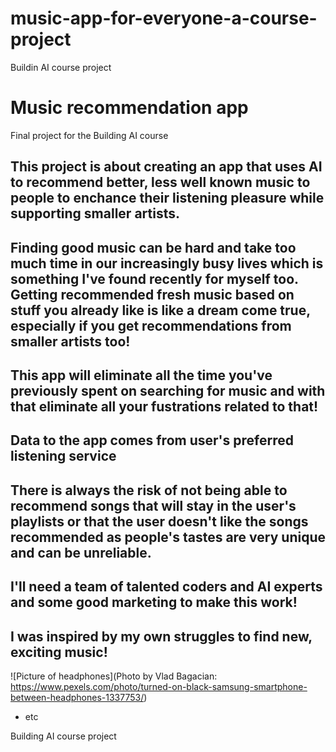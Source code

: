 # music-app-for-everyone-a-course-project
Buildin AI course project
<!-- This is the markdown template for the final project of the Building AI course, 
created by Reaktor Innovations and University of Helsinki. 
Copy the template, paste it to your GitHub README and edit! -->

# Music recommendation app

Final project for the Building AI course

## This project is about creating an app that uses AI to recommend better, less well known music to people to enchance their listening pleasure while supporting smaller artists.



## Finding good music can be hard and take too much time in our increasingly busy lives which is something I've found recently for myself too. Getting recommended fresh music based on stuff you already like is like a dream come true, especially if you get recommendations from smaller artists too!




## This app will eliminate all the time you've previously spent on searching for music and with that eliminate all your fustrations related to that!





## Data to the app comes from user's preferred listening service

## There is always the risk of not being able to recommend songs that will stay in the user's playlists or that the user doesn't like the songs recommended as people's tastes are very unique and can be unreliable.



## I'll need a team of talented coders and AI experts and some good marketing to make this work!




## I was inspired by my own struggles to find new, exciting music!

![Picture of headphones](Photo by Vlad Bagacian: https://www.pexels.com/photo/turned-on-black-samsung-smartphone-between-headphones-1337753/) 
* etc

Building AI course project
